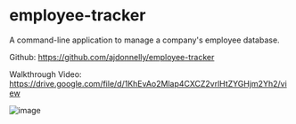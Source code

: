 # employee-tracker

A command-line application to manage a company's employee database.

Github: https://github.com/ajdonnelly/employee-tracker

Walkthrough Video: https://drive.google.com/file/d/1KhEvAo2Mlap4CXCZ2vrlHtZYGHjm2Yh2/view

![image](https://user-images.githubusercontent.com/65695895/95410908-d262ec80-08ea-11eb-84be-2972104fb114.png)
